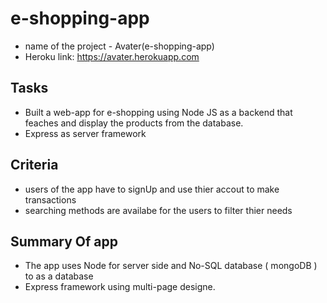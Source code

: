 # e-shopping-app 
- name of the project - Avater(e-shopping-app)
- Heroku link: https://avater.herokuapp.com

## Tasks 
- Built a web-app for e-shopping using Node JS as a backend that feaches and display the products from the database. 
- Express as server framework

## Criteria 
- users of the app have to signUp and use thier accout to make transactions
- searching methods are availabe for the users to filter thier needs 

## Summary Of app 
- The app uses Node for server side and No-SQL database ( mongoDB ) to as a database 
- Express framework using multi-page designe. 
